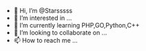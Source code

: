 - 👋 Hi, I’m @Starsssss
- 👀 I’m interested in ...
- 🌱 I’m currently learning PHP,GO,Python,C++
- 💞️ I’m looking to collaborate on ...
- 📫 How to reach me ...

<!---
Starsssss/Starsssss is a ✨ special ✨ repository because its `README.md` (this file) appears on your GitHub profile.
You can click the Preview link to take a look at your changes.
--->
